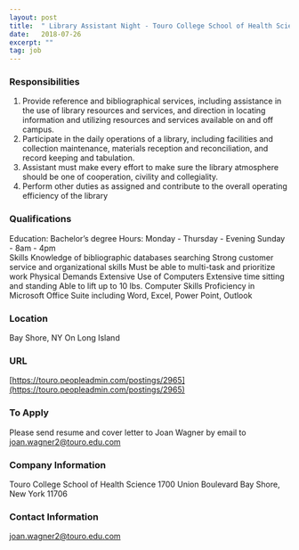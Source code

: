 ```yaml
---
layout: post
title:  " Library Assistant Night - Touro College School of Health Science"
date:   2018-07-26
excerpt: ""
tag: job
---
```




### Responsibilities   

1.	Provide reference and bibliographical services, including assistance in the use of library resources and services, and direction in locating information and utilizing resources and services available on and off campus.
2.	Participate in the daily operations of a library, including facilities and collection maintenance, materials reception and reconciliation, and record keeping and tabulation.
3.	Assistant must make every effort to make sure the library atmosphere should be one of cooperation, civility and collegiality.
4.	Perform other duties as assigned and contribute to the overall operating efficiency of the library


### Qualifications   


Education:	 	Bachelor’s degree 
Hours:
Monday - Thursday - Evening 
Sunday - 8am - 4pm  
Skills 
Knowledge of bibliographic databases searching 
Strong customer service and organizational skills 
Must be able to multi-task and prioritize work 
Physical Demands 
Extensive Use of Computers Extensive time sitting and standing 
Able to lift up to 10 lbs. 
Computer Skills 
 	Proficiency in Microsoft Office Suite including Word, Excel, Power Point, Outlook 





### Location   

Bay Shore, NY  On Long Island


### URL   

[https://touro.peopleadmin.com/postings/2965](https://touro.peopleadmin.com/postings/2965)

### To Apply   

 Please send resume and cover letter to Joan Wagner by email to joan.wagner2@touro.edu.com


### Company Information   

Touro College School of Health Science
1700 Union Boulevard
Bay Shore, New York 11706


### Contact Information   

joan.wagner2@touro.edu.com

